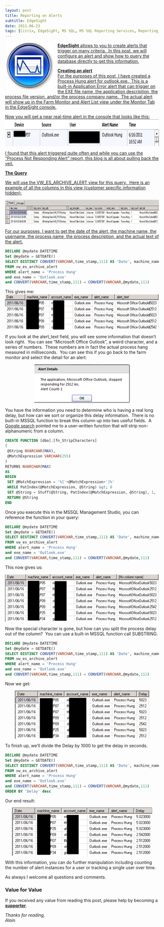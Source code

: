 ```yaml
---
layout: post
title: Reporting on Alerts
subtitle: EdgeSight
date: 2011-06-23
tags: [Citrix, EdgeSight, MS SQL, MS SQL Reporting Services, Reporting, Monitoring, SQL]
---
```

<a href="https://citrix.com/" target="_blank"><img style="background-image:none;padding-left:0;padding-right:0;display:inline;float:left;padding-top:0;border:0;margin:0 15px 0 5px;" title="es-logo" src="/assets/img/icons/es-logo.jpg" alt="es-logo" align="left" border="0" />

**EdgeSight** allows to you to create alerts that trigger on many criteria.  In this post, we will configure an alert and show how to query the database directly to get this information.

<strong>Creating an alert</strong>  
For the purposes of this post, I have created a Process Hung alert for outlook.exe.  This is a built-in Application Error alert that can trigger on the EXE file name, the application description, the process file version, and/or the process company name.  The actual alert will show up in the Farm Monitor and Alert List view under the Monitor Tab in the EdgeSight console.

Now you will get a near real-time alert in the console that looks like this:
<img 
    style="display: block; 
           margin-left: auto;
           margin-right: auto;"
    src="/assets/img/reporting-on-alerts/image8.png"  width="800" height="88" alt="image8">

I found that this alert triggered quite often and while you can use the “Process Not Responding Alert” report, this blog is all about pulling back the veil.

<strong>The Query</strong>

We will use the VW_ES_ARCHIVE_ALERT view for this query.  Here is an example of all the columns in this view (customer specific information hidden):

<img 
    style="display: block; 
           margin-left: auto;
           margin-right: auto;"
    src="/assets/img/reporting-on-alerts/image9.png" 
     width="859" height="80" alt="image9">

For our purposes, I want to get the date of the alert, the machine name, the username, the process name, the process description, and the actual text of the alert.

```sql
DECLARE @mydate DATETIME
Set @mydate = GETDATE()
SELECT DISTINCT CONVERT(VARCHAR,time_stamp,111) AS 'Date', machine_name, account_name, exe_name, alert_name,alert_text
FROM vw_es_archive_alert
WHERE alert_name = 'Process Hung'
and exe_name = 'Outlook.exe'
and CONVERT(VARCHAR,time_stamp,111) = CONVERT(VARCHAR,@mydate,111)
```

This gives me:  
<img 
    style="display: block; 
           margin-left: auto;
           margin-right: auto;"
    src="/assets/img/reporting-on-alerts/image10.png" 
     width="554" height="116" alt="image10">

If you look at the alert_text field, you will see some information that doesn’t look right.  You can see “Microsoft Office Outlook”, a weird character, and a series of numbers.  These numbers are in fact the actual process hang measured in milliseconds.  You can see this if you go back to the farm monitor and select the detail for an alert:

<img 
    style="display: block; 
           margin-left: auto;
           margin-right: auto;"
    src="/assets/img/reporting-on-alerts/image11.png"  width="313" height="127" alt="image11">

You have the information you need to determine who is having a real long delay, but how can we sort or organize this delay information.  There is no built-in MSSQL function to break this column up into two useful fields.  A <a href="http://stackoverflow.com/questions/1007697/how-to-strip-all-non-alphabetic-characters-from-string-in-sql-server" target="_blank">Google search</a> pointed me to a user-written function that will strip non-alphanumeric from a column.

```sql
CREATE FUNCTION [dbo].[fn_StripCharacters]
(
 @String NVARCHAR(MAX),
 @MatchExpression VARCHAR(255)
)
RETURNS NVARCHAR(MAX)
AS
BEGIN
 SET @MatchExpression = '%['+@MatchExpression+']%'
 WHILE PatIndex(@MatchExpression, @String) &gt; 0
 SET @String = Stuff(@String, PatIndex(@MatchExpression, @String), 1, '')
 RETURN @String
END
```

Once you execute this in the MSSQL Management Studio, you can reference the function in your query:

```sql
DECLARE @mydate DATETIME
Set @mydate = GETDATE()
SELECT DISTINCT CONVERT(VARCHAR,time_stamp,111) AS 'Date', machine_name, account_name, exe_name, alert_name, dbo.fn_StripCharacters(alert_text, '^a-z0-9')
FROM vw_es_archive_alert
WHERE alert_name = 'Process Hung'
and exe_name = 'Outlook.exe'
and CONVERT(VARCHAR,time_stamp,111) = CONVERT(VARCHAR,@mydate,111)
```

This now gives us:

<img 
    style="display: block; 
           margin-left: auto;
           margin-right: auto;"
    src="/assets/img/reporting-on-alerts/image12.png"  width="547" height="155" alt="image12">


Now the special character is gone, but how can you split the process delay out of the column?  You can use a built-in MSSQL function call SUBSTRING.

```sql
DECLARE @mydate DATETIME
Set @mydate = GETDATE()
SELECT DISTINCT CONVERT(VARCHAR,time_stamp,111) AS 'Date', machine_name, account_name, exe_name, alert_name, SUBSTRING(dbo.fn_StripCharacters(alert_text, '^a-z0-9'),23,6) AS 'Delay'
FROM vw_es_archive_alert
WHERE alert_name = 'Process Hung'
and exe_name = 'Outlook.exe'
and CONVERT(VARCHAR,time_stamp,111) = CONVERT(VARCHAR,@mydate,111)
```

Now we get:

<img 
    style="display: block; 
           margin-left: auto;
           margin-right: auto;"
    src="/assets/img/reporting-on-alerts/image13.png"  width="441" height="157" alt="image13">

To finish up, we’ll divide the Delay by 1000 to get the delay in seconds.

```sql
DECLARE @mydate DATETIME
Set @mydate = GETDATE()
SELECT DISTINCT CONVERT(VARCHAR,time_stamp,111) AS 'Date', machine_name, account_name, exe_name, alert_name, CONVERT(INTEGER,SUBSTRING(dbo.fn_StripCharacters(alert_text, '^a-z0-9'),23,6),10)/1000.0 AS 'Delay'
FROM vw_es_archive_alert
WHERE alert_name = 'Process Hung'
and exe_name = 'Outlook.exe'
and CONVERT(VARCHAR,time_stamp,111) = CONVERT(VARCHAR,@mydate,111)
ORDER BY 'Delay' desc
```

Our end result:

<img 
    style="display: block; 
           margin-left: auto;
           margin-right: auto;"
    src="/assets/img/reporting-on-alerts/image14.png"  width="460" height="156" alt="image14">


With this information, you can do further manipulation including counting the number of alert instances for a user or tracking a single user over time.

As always I welcome all questions and comments.

### Value for Value
If you received any value from reading this post, please help by becoming a [**supporter**](https://www.paypal.com/donate?hosted_button_id=73HNLGA2SGLLU).

*Thanks for reading,*  
*Alain*